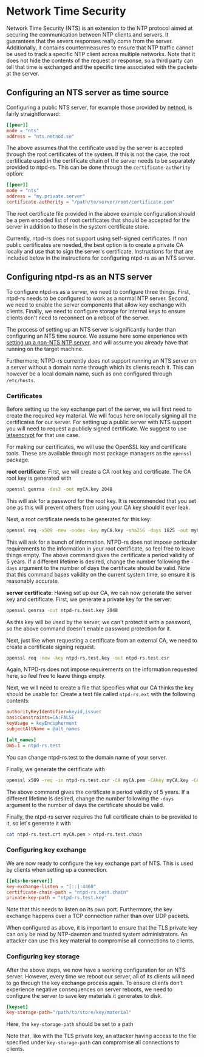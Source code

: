 # Network Time Security

Network Time Security (NTS) is an extension to the NTP protocol aimed at securing the communication between NTP clients and servers. It guarantees that the severs responses really come from the server. Additionally, it contains countermeasures to ensure that NTP traffic cannot be used to track a specific NTP client across multiple networks. Note that it does not hide the contents of the request or response, so a third party can tell that time is exchanged and the specific time associated with the packets at the server.

## Configuring an NTS server as time source

Configuring a public NTS server, for example those provided by [netnod](https://www.netnod.se/nts/network-time-security), is fairly straightforward:
```toml
[[peer]]
mode = "nts"
address = "nts.netnod.se"
```

The above assumes that the certificate used by the server is accepted through the root certificates of the system. If this is not the case, the root certificate used in the certificate chain of the server needs to be separately provided to ntpd-rs. This can be done through the `certificate-authority` option:
```toml
[[peer]]
mode = "nts"
address = "my.private.server"
certificate-authority = "/path/to/server/root/certificate.pem"
```
The root certificate file provided in the above example configuration should be a pem encoded list of root certificates that should be accepted for the server in addition to those in the system certificate store.

Currently, ntpd-rs does not support using self-signed certificates. If non public certificates are needed, the best option is to create a private CA locally and use that to sign the server's certificate. Instructions for that are included below in the instructions for configuring ntpd-rs as an NTS server.

## Configuring ntpd-rs as an NTS server

To configure ntpd-rs as a server, we need to configure three things. First, ntpd-rs needs to be configured to work as a normal NTP server. Second, we need to enable the server components that allow key exchange with clients. Finally, we need to configure storage for internal keys to ensure clients don't need to reconnect on a reboot of the server.

The process of setting up an NTS server is significantly harder than configuring an NTS time source. We assume here some experience with [setting up a non-NTS NTP server](TODO), and will assume you already have that running on the target machine.

Furthermore, NTPD-rs currently does not support running an NTS server on a server without a domain name through which its clients reach it. This can however be a local domain name, such as one configured through `/etc/hosts`.

### Certificates

Before setting up the key exchange part of the server, we will first need to create the required key material. We will focus here on locally signing all the certificates for our server. For setting up a public server with NTS support you will need to request a publicly signed certificate. We suggest to use [letsencrypt](https://letsencrypt.org/) for that use case.

For making our certificates, we will use the OpenSSL key and certificate tools. These are available through most package managers as the `openssl` package.

**root certificate**: First, we will create a CA root key and certificate. The CA root key is generated with
```sh
openssl genrsa -des3 -out myCA.key 2048
```
This will ask for a password for the root key. It is recommended that you set one as this will prevent others from using your CA key should it ever leak.

Next, a root certificate needs to be generated for this key:
```sh
openssl req -x509 -new -nodes -key myCA.key -sha256 -days 1825 -out myCA.pem
```
This will ask for a bunch of information. NTPD-rs does not impose particular requirements to the information in your root certificate, so feel free to leave things empty. The above command gives the certificate a period validity of 5 years. If a different lifetime is desired, change the number following the `-days` argument to the number of days the certificate should be valid. Note that this command bases validity on the current system time, so ensure it is reasonably accurate.

**server certificate**: Having set up our CA, we can now generate the server key and certificate. First, we generate a private key for the server:
```sh
openssl genrsa -out ntpd-rs.test.key 2048
```
As this key will be used by the server, we can't protect it with a password, so the above command doesn't enable password protection for it.

Next, just like when requesting a certificate from an external CA, we need to create a certificate signing request.
```sh
openssl req -new -key ntpd-rs.test.key -out ntpd-rs.test.csr
```
Again, NTPD-rs does not impose requirements on the information requested here, so feel free to leave things empty.

Next, we will need to create a file that specifies what our CA thinks the key should be usable for. Create a text file called `ntpd-rs.ext` with the following contents:
```ini
authorityKeyIdentifier=keyid,issuer
basicConstraints=CA:FALSE
keyUsage = keyEncipherment
subjectAltName = @alt_names

[alt_names]
DNS.1 = ntpd-rs.test
```
You can change ntpd-rs.test to the domain name of your server.

Finally, we generate the certificate with
```sh
openssl x509 -req -in ntpd-rs.test.csr -CA myCA.pem -CAkey myCA.key -CAcreateserial -out ntpd-rs.test.crt -days 1825 -sha256 -extfile ntpd-rs.ext
```
The above command gives the certificate a period validity of 5 years. If a different lifetime is desired, change the number following the `-days` argument to the number of days the certificate should be valid.

Finally, the ntpd-rs server requires the full certificate chain to be provided to it, so let's generate it with
```sh
cat ntpd-rs.test.crt myCA.pem > ntpd-rs.test.chain
```

### Configuring key exchange

We are now ready to configure the key exchange part of NTS. This is used by clients when setting up a connection.
```toml
[[nts-ke-server]]
key-exchange-listen = "[::]:4460"
certificate-chain-path = "ntpd-rs.test.chain"
private-key-path = "ntpd-rs.test.key"
```
Note that this needs to listen on its own port. Furthermore, the key exchange happens over a TCP connection rather than over UDP packets.

When configured as above, it is important to ensure that the TLS private key can only be read by NTP-daemon and trusted system administrators. An attacker can use this key material to compromise all connections to clients.


### Configuring key storage

After the above steps, we now have a working configuration for an NTS server. However, every time we reboot our server, all of its clients will need to go through the key exchange process again. To ensure clients don't experience negative consequences on server reboots, we need to configure the server to save key materials it generates to disk.
```toml
[keyset]
key-storage-path="/path/to/store/key/material"
```
Here, the `key-storage-path` should be set to a path

Note that, like with the TLS private key, an attacker having access to the file specified under `key-storage-path` can compromise all connections to clients.
